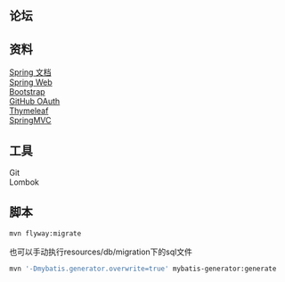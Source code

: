 ## 论坛

## 资料
[Spring 文档](https://spring.io/guides)  
[Spring Web](https://spring.io/guides/gs/serving-web-content/)  
[Bootstrap](https://v3.bootcss.com/getting-started/)  
[GitHub OAuth](https://v3.bootcss.com/getting-started/)  
[Thymeleaf](https://www.thymeleaf.org/doc/tutorials/3.0/usingthymeleaf.html#setting-attribute-values)  
[SpringMVC](https://docs.spring.io/spring-framework/docs/5.0.3.RELEASE/spring-framework-reference/web.html#mvc-handlermapping-interceptor)

## 工具
Git  
Lombok

## 脚本
```bash
mvn flyway:migrate
```
也可以手动执行resources/db/migration下的sql文件  
```bash
mvn '-Dmybatis.generator.overwrite=true' mybatis-generator:generate
```